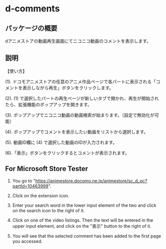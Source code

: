 # d-comments

## パッケージの概要

dアニメストアの動画再生画面にてニコニコ動画のコメントを表示します。

## 説明

【使い方】

(1). ドコモアニメストアの任意のアニメ作品ページで各パートに表示される「コメントを表示しながら再生」ボタンをクリックします。

(2). (1) で選択したパートの再生ページが新しいタブで開かれ、再生が開始されたら、拡張機能のポップアップを開きます。

(3). ポップアップでニコニコ動画の動画検索が始まります。（設定で無効化が可能）

(4). ポップアップでコメントを表示したい動画をリストから選択します。

(5). 動画ID欄に (4) で選択した動画のIDが入力されます。

(6).「表示」ボタンをクリックするとコメントが表示されます。

## For Microsoft Store Tester

1. You go to "https://animestore.docomo.ne.jp/animestore/sc_d_pc?partId=10463999".

2. Click on the extension icon.

3. Enter your search word in the lower input element of the two and click on the search icon to the right of it.

4. Click on one of the video listings. Then the text will be entered in the upper input element, and click on the "表示" button to the right of it.

5. You will see that the selected comment has been added to the first page you accessed.
